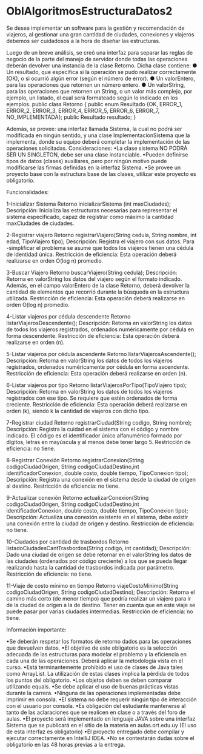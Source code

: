 # OblAlgoritmosEstructuraDatos2

Se desea implementar un software para la gestión y recomendación de viajeros, al gestionar una gran cantidad de ciudades, conexiones y viajeros debemos ser cuidadosos a la hora de diseñar las estructuras.

Luego de un breve análisis, se creó una interfaz para separar las reglas de negocio de la parte del manejo de servidor donde todas las operaciones deberán devolver una instancia de la clase Retorno. Dicha clase contiene: 
● Un resultado, que especifica si la operación se pudo realizar correctamente (OK), o si ocurrió algún error (según el número de error). 
● Un valorEntero, para las operaciones que retornen un número entero. 
● Un valorString, para las operaciones que retornen un String, o un valor más complejo, por ejemplo, un listado, el cual será formateado según lo indicado en los ejemplos. public class Retorno { public enum Resultado {OK, ERROR_1, ERROR_2, ERROR_3, ERROR_4, ERROR_5, ERROR_6, ERROR_7, NO_IMPLEMENTADA}; public Resultado resultado; }

Además, se provee: una interfaz llamada Sistema, la cual no podrá ser modificada en ningún sentido, y una clase ImplementacionSistema que la implementa, donde su equipo deberá completar la implementación de las operaciones solicitadas. Consideraciones: •La clase sistema NO PODRÁ SER UN SINGLETON, debe ser una clase instanciable. •Pueden definirse tipos de datos (clases) auxiliares, pero por ningún motivo puede modificarse las firmas definidas en la interfaz Sistema. •Se provee un proyecto base con la estructura base de las clases, utilizar este proyecto es obligatorio.

Funcionalidades:

1-Inicializar Sistema Retorno inicializarSistema (int maxCiudades); Descripción: Inicializa las estructuras necesarias para representar el sistema especificado, capaz de registrar como máximo la cantidad maxCiudades de ciudades.

2-Registrar viajero Retorno registrarViajero(String cedula, String nombre, int edad, TipoViajero tipo); Descripción: Registra el viajero con sus datos. Para -simplificar el problema se asume que todos los viajeros tienen una cédula de identidad única. Restricción de eficiencia: Esta operación deberá realizarse en orden O(log n) promedio.

3-Buscar Viajero Retorno buscarViajero(String cedula); Descripción: Retorna en valorString los datos del viajero según el formato indicado. Además, en el campo valorEntero de la clase Retorno, deberá devolver la cantidad de elementos que recorrió durante la búsqueda en la estructura utilizada. Restricción de eficiencia: Esta operación deberá realizarse en orden O(log n) promedio.

4-Listar viajeros por cédula descendente Retorno listarViajerosDescendente(); Descripción: Retorna en valorString los datos de todos los viajeros registrados, ordenados numéricamente por cédula en forma descendente. Restricción de eficiencia: Esta operación deberá realizarse en orden (n).

5-Listar viajeros por cédula ascendente Retorno listarViajerosAscendente(); Descripción: Retorna en valorString los datos de todos los viajeros registrados, ordenados numéricamente por cédula en forma ascendente. Restricción de eficiencia: Esta operación deberá realizarse en orden (n).

6-Listar viajeros por tipo Retorno listarViajerosPorTipo(TipoViajero tipo); Descripción: Retorna en valorString los datos de todos los viajeros registrados con ese tipo. Se requiere que estén ordenados de forma creciente. Restricción de eficiencia: Esta operación deberá realizarse en orden (k), siendo k la cantidad de viajeros con dicho tipo.

7-Registrar ciudad Retorno registrarCiudad(String codigo, String nombre); Descripción: Registra la cuidad en el sistema con el código y nombre indicado. El código es el identificador único alfanumérico formado por dígitos, letras en mayúscula y al menos debe tener largo 5. Restricción de eficiencia: no tiene.

8-Registrar Conexión Retorno registrarConexion(String codigoCiudadOrigen, String codigoCiudadDestino,int identificadorConexion, double costo, double tiempo, TipoConexion tipo); Descripción: Registra una conexión en el sistema desde la ciudad de origen al destino. Restricción de eficiencia: no tiene.

9-Actualizar conexión Retorno actualizarConexion(String codigoCiudadOrigen, String codigoCiudadDestino,int identificadorConexion, double costo, double tiempo, TipoConexion tipo); Descripción: Actualiza una conexión existente en el sistema, debe existir una conexión entre la ciudad de origen y destino. Restricción de eficiencia: no tiene.

10-Ciudades por cantidad de trasbordos Retorno listadoCiudadesCantTrasbordos(String codigo, int cantidad); Descripción: Dado una ciudad de origen se debe retornar en el valorString los datos de las ciudades (ordenados por código creciente) a los que se pueda llegar realizando hasta la cantidad de trasbordos indicada por parámetro. Restricción de eficiencia: no tiene.

11-Viaje de costo mínimo en tiempo Retorno viajeCostoMinimo(String codigoCiudadOrigen, String codigoCiudadDestino); Descripción: Retorna el camino más corto (de menor tiempo) que podría realizar un viajero para ir de la ciudad de origen a la de destino. Tener en cuenta que en este viaje se puede pasar por varias ciudades intermedias. Restricción de eficiencia: no tiene.

Información importante:

•Se deberán respetar los formatos de retorno dados para las operaciones que devuelven datos. 
•El objetivo de este obligatorio es la selección adecuada de las estructuras para modelar el problema y la eficiencia en cada una de las operaciones. Deberá aplicar la metodología vista en el curso. 
•Está terminantemente prohibido el uso de clases de Java tales como ArrayList. La utilización de estas clases implica la pérdida de todos los puntos del obligatorio. 
•Los objetos deben se deben comparar utilizando equals. 
•Se debe aplicar el uso de buenas prácticas vistas durante la carrera. •Ninguna de las operaciones implementadas debe imprimir en consola. •El sistema no debe requerir ningún tipo de interacción con el usuario por consola. 
•Es obligación del estudiante mantenerse al tanto de las aclaraciones que se realicen en clase o a través del foro de aulas. 
•El proyecto será implementado en lenguaje JAVA sobre una interfaz Sistema que se publicará en el sitio de la materia en aulas.ort.edu.uy (El uso de esta interfaz es obligatorio) 
•El proyecto entregado debe compilar y ejecutar correctamente en IntelliJ IDEA. 
•No se contestarán dudas sobre el obligatorio en las 48 horas previas a la entrega.
